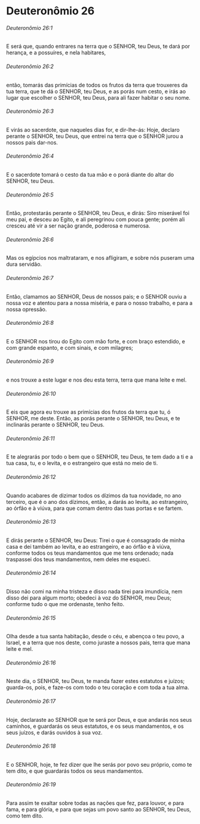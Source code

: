 # Deuteronômio 26

###### Deuteronômio 26:1

E será que, quando entrares na terra que o SENHOR, teu Deus, te dará por herança, e a possuíres, e nela habitares,

###### Deuteronômio 26:2

então, tomarás das primícias de todos os frutos da terra que trouxeres da tua terra, que te dá o SENHOR, teu Deus, e as porás num cesto, e irás ao lugar que escolher o SENHOR, teu Deus, para ali fazer habitar o seu nome.

###### Deuteronômio 26:3

E virás ao sacerdote, que naqueles dias for, e dir-lhe-ás: Hoje, declaro perante o SENHOR, teu Deus, que entrei na terra que o SENHOR jurou a nossos pais dar-nos.

###### Deuteronômio 26:4

E o sacerdote tomará o cesto da tua mão e o porá diante do altar do SENHOR, teu Deus.

###### Deuteronômio 26:5

Então, protestarás perante o SENHOR, teu Deus, e dirás: Siro miserável foi meu pai, e desceu ao Egito, e ali peregrinou com pouca gente; porém ali cresceu até vir a ser nação grande, poderosa e numerosa.

###### Deuteronômio 26:6

Mas os egípcios nos maltrataram, e nos afligiram, e sobre nós puseram uma dura servidão.

###### Deuteronômio 26:7

Então, clamamos ao SENHOR, Deus de nossos pais; e o SENHOR ouviu a nossa voz e atentou para a nossa miséria, e para o nosso trabalho, e para a nossa opressão.

###### Deuteronômio 26:8

E o SENHOR nos tirou do Egito com mão forte, e com braço estendido, e com grande espanto, e com sinais, e com milagres;

###### Deuteronômio 26:9

e nos trouxe a este lugar e nos deu esta terra, terra que mana leite e mel.

###### Deuteronômio 26:10

E eis que agora eu trouxe as primícias dos frutos da terra que tu, ó SENHOR, me deste. Então, as porás perante o SENHOR, teu Deus, e te inclinarás perante o SENHOR, teu Deus.

###### Deuteronômio 26:11

E te alegrarás por todo o bem que o SENHOR, teu Deus, te tem dado a ti e a tua casa, tu, e o levita, e o estrangeiro que está no meio de ti.

###### Deuteronômio 26:12

Quando acabares de dizimar todos os dízimos da tua novidade, no ano terceiro, que é o ano dos dízimos, então, a darás ao levita, ao estrangeiro, ao órfão e à viúva, para que comam dentro das tuas portas e se fartem.

###### Deuteronômio 26:13

E dirás perante o SENHOR, teu Deus: Tirei o que é consagrado de minha casa e dei também ao levita, e ao estrangeiro, e ao órfão e à viúva, conforme todos os teus mandamentos que me tens ordenado; nada traspassei dos teus mandamentos, nem deles me esqueci.

###### Deuteronômio 26:14

Disso não comi na minha tristeza e disso nada tirei para imundícia, nem disso dei para algum morto; obedeci à voz do SENHOR, meu Deus; conforme tudo o que me ordenaste, tenho feito.

###### Deuteronômio 26:15

Olha desde a tua santa habitação, desde o céu, e abençoa o teu povo, a Israel, e a terra que nos deste, como juraste a nossos pais, terra que mana leite e mel.

###### Deuteronômio 26:16

Neste dia, o SENHOR, teu Deus, te manda fazer estes estatutos e juízos; guarda-os, pois, e faze-os com todo o teu coração e com toda a tua alma.

###### Deuteronômio 26:17

Hoje, declaraste ao SENHOR que te será por Deus, e que andarás nos seus caminhos, e guardarás os seus estatutos, e os seus mandamentos, e os seus juízos, e darás ouvidos à sua voz.

###### Deuteronômio 26:18

E o SENHOR, hoje, te fez dizer que lhe serás por povo seu próprio, como te tem dito, e que guardarás todos os seus mandamentos.

###### Deuteronômio 26:19

Para assim te exaltar sobre todas as nações que fez, para louvor, e para fama, e para glória, e para que sejas um povo santo ao SENHOR, teu Deus, como tem dito.

